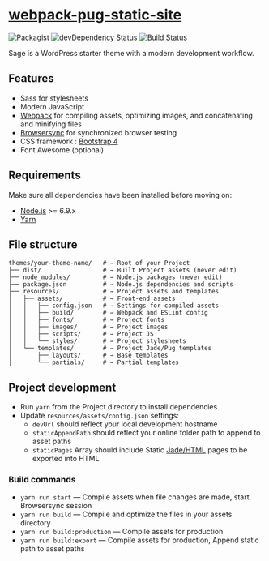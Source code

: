 # [webpack-pug-static-site](https://bitbucket.org/intositeme/webpack-pug-static-site)
[![Packagist](https://img.shields.io/packagist/vpre/roots/sage.svg?style=flat-square)](https://packagist.org/packages/roots/sage)
[![devDependency Status](https://img.shields.io/david/dev/roots/sage.svg?style=flat-square)](https://david-dm.org/roots/sage#info=devDependencies)
[![Build Status](https://img.shields.io/travis/roots/sage.svg?style=flat-square)](https://travis-ci.org/roots/sage)

Sage is a WordPress starter theme with a modern development workflow.

## Features

* Sass for stylesheets
* Modern JavaScript
* [Webpack](https://webpack.github.io/) for compiling assets, optimizing images, and concatenating and minifying files
* [Browsersync](http://www.browsersync.io/) for synchronized browser testing
* CSS framework : [Bootstrap 4](https://getbootstrap.com/)
* Font Awesome (optional)

## Requirements

Make sure all dependencies have been installed before moving on:

* [Node.js](http://nodejs.org/) >= 6.9.x
* [Yarn](https://yarnpkg.com/en/docs/install)

## File structure

```shell
themes/your-theme-name/   # → Root of your Project
├── dist/                 # → Built Project assets (never edit)
├── node_modules/         # → Node.js packages (never edit)
├── package.json          # → Node.js dependencies and scripts
├── resources/            # → Project assets and templates
│   ├── assets/           # → Front-end assets
│   │   ├── config.json   # → Settings for compiled assets
│   │   ├── build/        # → Webpack and ESLint config
│   │   ├── fonts/        # → Project fonts
│   │   ├── images/       # → Project images
│   │   ├── scripts/      # → Project JS
│   │   └── styles/       # → Project stylesheets
│   └── templates/        # → Project Jade/Pug templates
│       ├── layouts/      # → Base templates
│       └── partials/     # → Partial templates
```

## Project development

* Run `yarn` from the Project directory to install dependencies
* Update `resources/assets/config.json` settings:
  * `devUrl` should reflect your local development hostname
  * `staticAppendPath` should reflect your online folder path to append to asset paths
  * `staticPages` Array should include Static [Jade/HTML](https://pugjs.org/api/getting-started.html) pages to be exported into HTML

### Build commands

* `yarn run start` — Compile assets when file changes are made, start Browsersync session
* `yarn run build` — Compile and optimize the files in your assets directory
* `yarn run build:production` — Compile assets for production
* `yarn run build:export` — Compile assets for production, Append static path to asset paths


